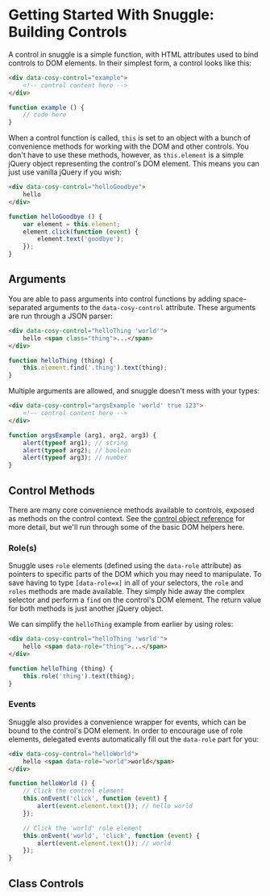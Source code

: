 
Getting Started With Snuggle: Building Controls
===============================================

A control in snuggle is a simple function, with HTML attributes used to bind controls to DOM elements. In their simplest form, a control looks like this:

```html
<div data-cosy-control="example">
    <!-- control content here -->
</div>
```

```js
function example () {
    // code here
}
```

When a control function is called, `this` is set to an object with a bunch of convenience methods for working with the DOM and other controls. You don't have to use these methods, however, as `this.element` is a simple jQuery object representing the control's DOM element. This means you can just use vanilla jQuery if you wish:

```html
<div data-cosy-control="helloGoodbye">
    hello
</div>
```

```js
function helloGoodbye () {
    var element = this.element;
    element.click(function (event) {
        element.text('goodbye');
    });
}
```


Arguments
---------

You are able to pass arguments into control functions by adding space-separated arguments to the `data-cosy-control` attribute. These arguments are run through a JSON parser:

```html
<div data-cosy-control="helloThing 'world'">
    hello <span class="thing">...</span>
</div>
```

```js
function helloThing (thing) {
    this.element.find('.thing').text(thing);
}
```

Multiple arguments are allowed, and snuggle doesn't mess with your types:

```html
<div data-cosy-control="argsExample 'world' true 123">
    <!-- control content here -->
</div>
```

```js
function argsExample (arg1, arg2, arg3) {
    alert(typeof arg1); // string
    alert(typeof arg2); // boolean
    alert(typeof arg3); // number
}
```


Control Methods
---------------

There are many core convenience methods available to controls, exposed as methods on the control context. See the [control object reference](../reference/control-object.md) for more detail, but we'll run through some of the basic DOM helpers here.


### Role(s)

Snuggle uses `role` elements (defined using the `data-role` attribute) as pointers to specific parts of the DOM which you may need to manipulate. To save having to type `[data-role=x]` in all of your selectors, the `role` and `roles` methods are made available. They simply hide away the complex selector and perform a `find` on the control's DOM element. The return value for both methods is just another jQuery object.

We can simplify the `helloThing` example from earlier by using roles:

```html
<div data-cosy-control="helloThing 'world'">
    hello <span data-role="thing">...</span>
</div>
```

```js
function helloThing (thing) {
    this.role('thing').text(thing);
}
```

### Events

Snuggle also provides a convenience wrapper for events, which can be bound to the control's DOM element. In order to encourage use of role elements, delegated events automatically fill out the `data-role` part for you:

```html
<div data-cosy-control="helloWorld">
    hello <span data-role="world">world</span>
</div>
```

```js
function helloWorld () {
    // Click the control element
    this.onEvent('click', function (event) {
        alert(event.element.text()); // hello world
    });

    // Click the 'world' role element
    this.onEvent('world', 'click', function (event) {
        alert(event.element.text()); // world
    });
}
```

Class Controls
--------------


